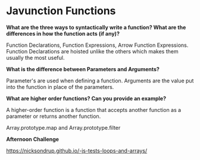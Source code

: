# Javunction Functions

**What are the three ways to syntactically write a function? What are the differences in how the function acts (if any)?**

Function Declarations, Function Expressions, Arrow Function Expressions. Function Declarations are hoisted unlike the others which makes them usually the most useful.

**What is the difference between Parameters and Arguments?**

Parameter's are used when defining a function. Arguments are the value put into the function in place of the parameters.

**What are higher order functions? Can you provide an example?**

A higher-order function is a function that accepts another function as a parameter or returns another function. 

Array.prototype.map and Array.prototype.filter

**Afternoon Challenge**

https://nicksondrup.github.io/-js-tests-loops-and-arrays/
